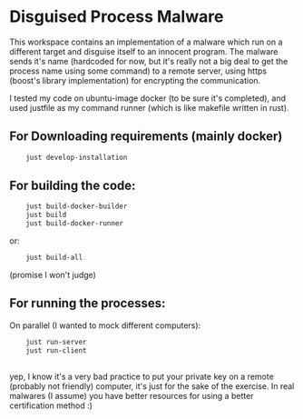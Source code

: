 # Disguised Process Malware

This workspace contains an implementation of a malware which run on a different target and disguise itself to an innocent program.
The malware sends it's name (hardcoded for now, but it's really not a big deal to get the process name using some command) to a remote
server, using https (boost's library implementation) for encrypting the communication.

I tested my code on ubuntu-image docker (to be sure it's completed), and used justfile as my command runner (which is like makefile written in rust).

## For Downloading requirements (mainly docker)
```bash
    just develop-installation
```

## For building the code:

```bash
    just build-docker-builder
    just build
    just build-docker-runner
```

or:
```bash
    just build-all
```
(promise I won't judge)

## For running the processes:
On parallel (I wanted to mock different computers):

```bash
    just run-server
    just run-client
```

##
yep, I know it's a very bad practice to put your private key on a remote (probably not friendly) computer, it's just for the sake
of the exercise. In real malwares (I assume) you have better resources for using a better certification method :)